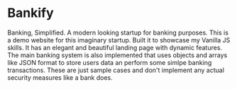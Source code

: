 # Bankify

Banking, Simplified. A modern looking startup for banking purposes. This is a demo website for this imaginary startup. Built it to showcase my Vanilla JS skills. It has an elegant and beautiful landing page with dynamic features. The main banking system is also implemented that uses objects and arrays like JSON format to store users data an perform some simlpe banking transactions. These are just sample cases and don't implement any actual security measures like a bank does.
